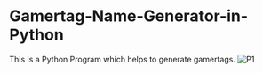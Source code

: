 # Gamertag-Name-Generator-in-Python
This is a Python Program which helps to generate gamertags.
![P1](https://github.com/KashifMalik777/Gamertag-Name-Generator-in-Python/assets/170333402/2f5e2799-906a-44d6-bf89-2bcaa3417dee)
